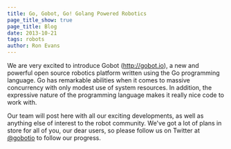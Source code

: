 ```yaml
---
title: Go, Gobot, Go! Golang Powered Robotics
page_title_show: true
page_title: Blog
date: 2013-10-21
tags: robots
author: Ron Evans
---
```


We are very excited to introduce Gobot (<a href="http://gobot.io" target="blank">http://gobot.io</a>), a new and powerful open source robotics platform written using the Go programming language. Go has remarkable abilities when it comes to massive concurrency with only modest use of system resources. In addition, the expressive nature of the programming language makes it really nice code to work with.

Our team will post here with all our exciting developments, as well as anything else of interest to the robot community. We've got a lot of plans in store for all of you, our dear users, so please follow us on Twitter at [@gobotio](http://twitter.com/gobotio) to follow our progress.
